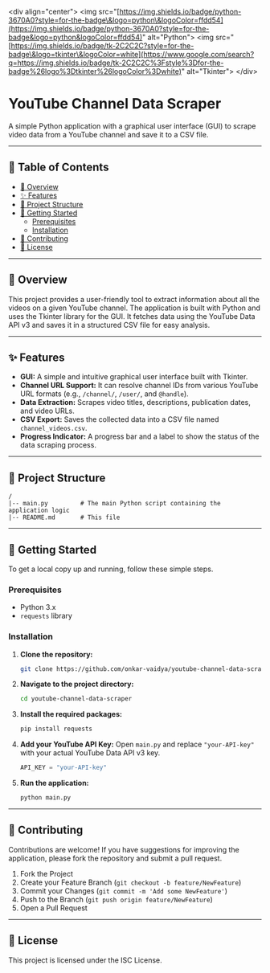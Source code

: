 \<div align="center"\>
\<img src="[https://img.shields.io/badge/python-3670A0?style=for-the-badge\&logo=python\&logoColor=ffdd54](https://img.shields.io/badge/python-3670A0?style=for-the-badge&logo=python&logoColor=ffdd54)" alt="Python"\>
\<img src="[https://img.shields.io/badge/tk-2C2C2C?style=for-the-badge\&logo=tkinter\&logoColor=white](https://www.google.com/search?q=https://img.shields.io/badge/tk-2C2C2C%3Fstyle%3Dfor-the-badge%26logo%3Dtkinter%26logoColor%3Dwhite)" alt="Tkinter"\>
\</div\>

# YouTube Channel Data Scraper

A simple Python application with a graphical user interface (GUI) to scrape video data from a YouTube channel and save it to a CSV file.

-----

## 📜 Table of Contents

  - [🚀 Overview](https://www.google.com/search?q=%23-overview)
  - [✨ Features](https://www.google.com/search?q=%23-features)
  - [📂 Project Structure](https://www.google.com/search?q=%23-project-structure)
  - [🏁 Getting Started](https://www.google.com/search?q=%23-getting-started)
      - [Prerequisites](https://www.google.com/search?q=%23prerequisites)
      - [Installation](https://www.google.com/search?q=%23installation)
  - [🤝 Contributing](https://www.google.com/search?q=%23-contributing)
  - [📄 License](https://www.google.com/search?q=%23-license)

-----

## 🚀 Overview

This project provides a user-friendly tool to extract information about all the videos on a given YouTube channel. The application is built with Python and uses the Tkinter library for the GUI. It fetches data using the YouTube Data API v3 and saves it in a structured CSV file for easy analysis.

-----

## ✨ Features

  - **GUI:** A simple and intuitive graphical user interface built with Tkinter.
  - **Channel URL Support:** It can resolve channel IDs from various YouTube URL formats (e.g., `/channel/`, `/user/`, and `@handle`).
  - **Data Extraction:** Scrapes video titles, descriptions, publication dates, and video URLs.
  - **CSV Export:** Saves the collected data into a CSV file named `channel_videos.csv`.
  - **Progress Indicator:** A progress bar and a label to show the status of the data scraping process.

-----

## 📂 Project Structure

```
/
|-- main.py         # The main Python script containing the application logic
|-- README.md       # This file
```

-----

## 🏁 Getting Started

To get a local copy up and running, follow these simple steps.

### Prerequisites

  - Python 3.x
  - `requests` library

### Installation

1.  **Clone the repository:**
    ```sh
    git clone https://github.com/onkar-vaidya/youtube-channel-data-scraper.git
    ```
2.  **Navigate to the project directory:**
    ```sh
    cd youtube-channel-data-scraper
    ```
3.  **Install the required packages:**
    ```sh
    pip install requests
    ```
4.  **Add your YouTube API Key:**
    Open `main.py` and replace `"your-API-key"` with your actual YouTube Data API v3 key.
    ```python
    API_KEY = "your-API-key"
    ```
5.  **Run the application:**
    ```sh
    python main.py
    ```

-----

## 🤝 Contributing

Contributions are welcome\! If you have suggestions for improving the application, please fork the repository and submit a pull request.

1.  Fork the Project
2.  Create your Feature Branch (`git checkout -b feature/NewFeature`)
3.  Commit your Changes (`git commit -m 'Add some NewFeature'`)
4.  Push to the Branch (`git push origin feature/NewFeature`)
5.  Open a Pull Request

-----

## 📄 License

This project is licensed under the ISC License.
